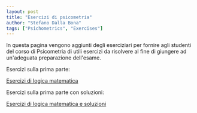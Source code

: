 ```yaml
---
layout: post
title: "Esercizi di psicometria"
author: "Stefano Dalla Bona"
tags: ["Psichometrics", "Exercises"]
---
```


In questa pagina vengono aggiunti degli eserciziari per fornire agli studenti del corso di Psicometria di utili esercizi da risolvere al fine di giungere ad un'adeguata preparazione dell'esame. 

Esercizi sulla prima parte:

<a href="https://stefanodallabona.github.io/slides/EserciziPsicometria2024.pdf" target="_blank"> Esercizi di logica matematica</a>

Esercizi sulla prima parte con soluzioni:

<a href="https://stefanodallabona.github.io/slides/EserciziPsicometria2024_n.pdf" target="_blank"> Esercizi di logica matematica e soluzioni </a>
